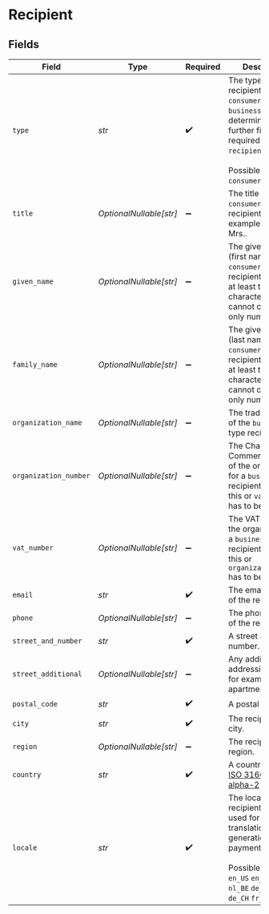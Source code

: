 # Recipient


## Fields

| Field                                                                                                                                                                                    | Type                                                                                                                                                                                     | Required                                                                                                                                                                                 | Description                                                                                                                                                                              | Example                                                                                                                                                                                  |
| ---------------------------------------------------------------------------------------------------------------------------------------------------------------------------------------- | ---------------------------------------------------------------------------------------------------------------------------------------------------------------------------------------- | ---------------------------------------------------------------------------------------------------------------------------------------------------------------------------------------- | ---------------------------------------------------------------------------------------------------------------------------------------------------------------------------------------- | ---------------------------------------------------------------------------------------------------------------------------------------------------------------------------------------- |
| `type`                                                                                                                                                                                   | *str*                                                                                                                                                                                    | :heavy_check_mark:                                                                                                                                                                       | The type of recipient, either `consumer` or `business`. This will determine what further fields are required on the `recipient` object.<br/><br/>Possible values: `consumer` `business`  | consumer                                                                                                                                                                                 |
| `title`                                                                                                                                                                                  | *OptionalNullable[str]*                                                                                                                                                                  | :heavy_minus_sign:                                                                                                                                                                       | The title of the `consumer` type recipient, for example Mr. or Mrs..                                                                                                                     | Mrs.                                                                                                                                                                                     |
| `given_name`                                                                                                                                                                             | *OptionalNullable[str]*                                                                                                                                                                  | :heavy_minus_sign:                                                                                                                                                                       | The given name (first name) of the `consumer` type recipient should be at least two characters and cannot contain only numbers.                                                          | Jane                                                                                                                                                                                     |
| `family_name`                                                                                                                                                                            | *OptionalNullable[str]*                                                                                                                                                                  | :heavy_minus_sign:                                                                                                                                                                       | The given name (last name) of the `consumer` type recipient should be at least two characters and cannot contain only numbers.                                                           | Doe                                                                                                                                                                                      |
| `organization_name`                                                                                                                                                                      | *OptionalNullable[str]*                                                                                                                                                                  | :heavy_minus_sign:                                                                                                                                                                       | The trading name of the `business` type recipient.                                                                                                                                       | Organization Corp.                                                                                                                                                                       |
| `organization_number`                                                                                                                                                                    | *OptionalNullable[str]*                                                                                                                                                                  | :heavy_minus_sign:                                                                                                                                                                       | The Chamber of Commerce number of the organization for a `business` type recipient. Either this or `vatNumber` has to be provided.                                                       | 12345678                                                                                                                                                                                 |
| `vat_number`                                                                                                                                                                             | *OptionalNullable[str]*                                                                                                                                                                  | :heavy_minus_sign:                                                                                                                                                                       | The VAT number of the organization for a `business` type recipient. Either this or `organizationNumber` has to be provided.                                                              | NL123456789B01                                                                                                                                                                           |
| `email`                                                                                                                                                                                  | *str*                                                                                                                                                                                    | :heavy_check_mark:                                                                                                                                                                       | The email address of the recipient.                                                                                                                                                      | example@email.com                                                                                                                                                                        |
| `phone`                                                                                                                                                                                  | *OptionalNullable[str]*                                                                                                                                                                  | :heavy_minus_sign:                                                                                                                                                                       | The phone number of the recipient.                                                                                                                                                       | +0123456789                                                                                                                                                                              |
| `street_and_number`                                                                                                                                                                      | *str*                                                                                                                                                                                    | :heavy_check_mark:                                                                                                                                                                       | A street and street number.                                                                                                                                                              | Keizersgracht 126                                                                                                                                                                        |
| `street_additional`                                                                                                                                                                      | *OptionalNullable[str]*                                                                                                                                                                  | :heavy_minus_sign:                                                                                                                                                                       | Any additional addressing details, for example an apartment number.                                                                                                                      | 4th floor                                                                                                                                                                                |
| `postal_code`                                                                                                                                                                            | *str*                                                                                                                                                                                    | :heavy_check_mark:                                                                                                                                                                       | A postal code.                                                                                                                                                                           | 5678AB                                                                                                                                                                                   |
| `city`                                                                                                                                                                                   | *str*                                                                                                                                                                                    | :heavy_check_mark:                                                                                                                                                                       | The recipient's city.                                                                                                                                                                    | Amsterdam                                                                                                                                                                                |
| `region`                                                                                                                                                                                 | *OptionalNullable[str]*                                                                                                                                                                  | :heavy_minus_sign:                                                                                                                                                                       | The recipient's region.                                                                                                                                                                  | Noord-Holland                                                                                                                                                                            |
| `country`                                                                                                                                                                                | *str*                                                                                                                                                                                    | :heavy_check_mark:                                                                                                                                                                       | A country code in [ISO 3166-1 alpha-2](https://en.wikipedia.org/wiki/ISO_3166-1_alpha-2) format.                                                                                         | NL                                                                                                                                                                                       |
| `locale`                                                                                                                                                                                 | *str*                                                                                                                                                                                    | :heavy_check_mark:                                                                                                                                                                       | The locale for the recipient, to be used for translations in PDF generation and payment pages.<br/><br/>Possible values: `en_US` `en_GB` `nl_NL` `nl_BE` `de_DE` `de_AT` `de_CH` `fr_FR` `fr_BE` | nl_NL                                                                                                                                                                                    |